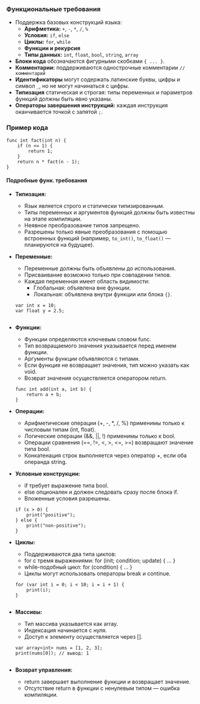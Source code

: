 ### Функциональные требования

- Поддержка базовых конструкций языка:
  - **Арифметика:** `+`, `-`, `*`, `/`, `%`
  - **Условия:** `if`, `else`
  - **Циклы:** `for`, `while`
  - **Функции и рекурсия**
  - **Типы данных:** `int`, `float`, `bool`, `string`, `array`
- **Блоки кода** обозначаются фигурными скобками `{ ... }`.
- **Комментарии:** поддерживаются однострочные комментарии `// комментарий`
- **Идентификаторы** могут содержать латинские буквы, цифры и символ `_`, но не могут начинаться с цифры.
- **Типизация** статическая и строгая: типы переменных и параметров функций должны быть явно указаны.
- **Операторы завершения инструкций:** каждая инструкция оканчивается точкой с запятой `;`.

### Пример кода
```text
func int fact(int n) {
    if (n <= 1) {
        return 1;
    }
    return n * fact(n - 1);
}
```

#### Подробные функ. требования

- **Типизация:**
  - Язык является строго и статически типизированным.
  - Типы переменных и аргументов функций должны быть известны на этапе компиляции.
  - Неявное преобразование типов запрещено.
  - Разрешены только явные преобразования с помощью встроенных функций (например, `to_int()`, `to_float()` — планируются на будущее).

- **Переменные:**
  - Переменные должны быть объявлены до использования.
  - Присваивание возможно только при совпадении типов.
  - Каждая переменная имеет область видимости:
    - Глобальная: объявлена вне функции.
    - Локальная: объявлена внутри функции или блока `{}`.

  ```text
  var int x = 10;
  var float y = 2.5;


- **Функции:**
  - Функции определяются ключевым словом func.
  - Тип возвращаемого значения указывается перед именем функции.
  - Аргументы функции объявляются с типами.
  - Если функция не возвращает значения, тип можно указать как void.
  - Возврат значения осуществляется оператором return.

  ```text
  func int add(int a, int b) {
      return a + b;
  }

- **Операции:**
  - Арифметические операции (+, -, *, /, %) применимы только к числовым типам (int, float).
  - Логические операции (&&, ||, !) применимы только к bool.
  - Операции сравнения (==, !=, <, >, <=, >=) возвращают значение типа bool.
  - Конкатенация строк выполняется через оператор +, если оба операнда string.

- **Условные конструкции:**

  - if требует выражение типа bool.
  - else опционален и должен следовать сразу после блока if.
  - Вложенные условия разрешены.

  ```text
  if (x > 0) {
      print("positive");
  } else {
      print("non-positive");
  }

- **Циклы:**

  - Поддерживаются два типа циклов:
  - for с тремя выражениями: for (init; condition; update) { ... }
  - while-подобный цикл: for (condition) { ... }
  - Циклы могут использовать операторы break и continue.

  ```text
  for (var int i = 0; i < 10; i = i + 1) {
      print(i);
  }


- **Массивы:**
  - Тип массива указывается как array<type>.
  - Индексация начинается с нуля.
  - Доступ к элементу осуществляется через [].


  ```text
  var array<int> nums = [1, 2, 3];
  print(nums[0]); // вывод: 1


- **Возврат управления:**
  - return завершает выполнение функции и возвращает значение.
  - Отсутствие return в функции с ненулевым типом — ошибка компиляции.
